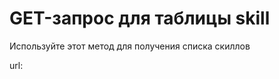# GET-запрос для таблицы skill

Используйте этот метод для получения списка скиллов

url: [](http://127.0.0.1:8000/war/skill/)